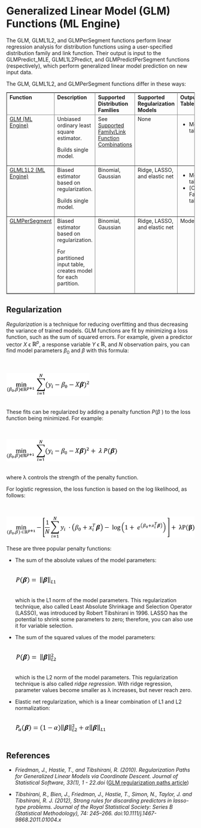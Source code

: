 <html><head></head><body id="wss1507134739235"><h1 class="title topictitle1" id="ariaid-title1">Generalized Linear Model (GLM) Functions (ML Engine)</h1><div class="body conbody"><div class="section" id="wss1507134739235__section_ntj_l24_xcb">
<p class="p">The <span>GLM, GLML1L2, and GLMPerSegment</span> functions perform linear regression analysis for distribution functions using a user-specified distribution family and link function. Their output is input to the <span>GLMPredict_MLE, GLML1L2Predict, and GLMPredictPerSegment</span> functions (respectively), which perform generalized linear model prediction on new input data.</p>
<p class="p">The <span>GLM, GLML1L2, and GLMPerSegment</span> functions differ in these ways:</p><div class="tablenoborder"><table cellpadding="4" cellspacing="0" summary="" id="wss1507134739235__table_N10133_N10013_N10010_N10001" class="table" frame="border" border="1" rules="all"><div class="caption"></div><colgroup span="1"><col style="width:20%" span="1"></col><col style="width:20%" span="1"></col><col style="width:20%" span="1"></col><col style="width:20%" span="1"></col><col style="width:20%" span="1"></col></colgroup><thead class="thead" style="text-align:left;"><tr class="row"><th class="entry cellrowborder" style="vertical-align:top;" id="d109505e37" rowspan="1" colspan="1">Function</th><th class="entry cellrowborder" style="vertical-align:top;" id="d109505e39" rowspan="1" colspan="1">Description</th><th class="entry cellrowborder" style="vertical-align:top;" id="d109505e41" rowspan="1" colspan="1">Supported Distribution Families</th><th class="entry cellrowborder" style="vertical-align:top;" id="d109505e43" rowspan="1" colspan="1">Supported Regularization Models</th><th class="entry cellrowborder" style="vertical-align:top;" id="d109505e45" rowspan="1" colspan="1">Output Tables</th></tr></thead><tbody class="tbody"><tr class="row"><td class="entry cellrowborder" style="vertical-align:top;" headers="d109505e37" rowspan="1" colspan="1"><a href="eej1558472403086.md#hrv1507149150084">GLM (ML Engine)</a></td><td class="entry cellrowborder" style="vertical-align:top;" headers="d109505e39" rowspan="1" colspan="1">Unbiased ordinary least square estimator.
<p class="p">Builds single model.</p></td><td class="entry cellrowborder" style="vertical-align:top;" headers="d109505e41" rowspan="1" colspan="1">See <a href="ewh1563913874279.md">Supported Family/Link Function Combinations</a></td><td class="entry cellrowborder" style="vertical-align:top;" headers="d109505e43" rowspan="1" colspan="1">None</td><td class="entry cellrowborder" style="vertical-align:top;" headers="d109505e45" rowspan="1" colspan="1">
<ul class="ul">
<li class="li">Model table</li></ul></td></tr><tr class="row"><td class="entry cellrowborder" style="vertical-align:top;" headers="d109505e37" rowspan="1" colspan="1"><a href="mxy1558472465230.md#fgw1518542561108">GLML1L2 (ML Engine)</a></td><td class="entry cellrowborder" style="vertical-align:top;" headers="d109505e39" rowspan="1" colspan="1">Biased estimator based on regularization.
<p class="p">Builds single model.</p></td><td class="entry cellrowborder" style="vertical-align:top;" headers="d109505e41" rowspan="1" colspan="1">Binomial, Gaussian</td><td class="entry cellrowborder" style="vertical-align:top;" headers="d109505e43" rowspan="1" colspan="1">Ridge, LASSO, and elastic net</td><td class="entry cellrowborder" style="vertical-align:top;" headers="d109505e45" rowspan="1" colspan="1">
<ul class="ul">
<li class="li">Model table</li>
<li class="li">[Optional] Factor table</li></ul></td></tr><tr class="row"><td class="entry cellrowborder" style="vertical-align:top;" headers="d109505e37" rowspan="1" colspan="1"><a href="vzk1572296570258.md">GLMPerSegment</a></td><td class="entry cellrowborder" style="vertical-align:top;" headers="d109505e39" rowspan="1" colspan="1">Biased estimator based on regularization.
<p class="p">For partitioned input table, creates model for each partition.</p></td><td class="entry cellrowborder" style="vertical-align:top;" headers="d109505e41" rowspan="1" colspan="1">Binomial, Gaussian</td><td class="entry cellrowborder" style="vertical-align:top;" headers="d109505e43" rowspan="1" colspan="1">Ridge, LASSO, and elastic net</td><td class="entry cellrowborder" style="vertical-align:top;" headers="d109505e45" rowspan="1" colspan="1">Model table</td></tr></tbody></table></div></div><div class="section" id="wss1507134739235__section_bh5_4sm_sbb">
<h2 class="title sectiontitle">Regularization</h2>
<p class="p"><dfn class="term">Regularization</dfn> is a technique for reducing overfitting and thus decreasing the variance of trained models. GLM functions are fit by minimizing a loss function, such as the sum of squared errors. For example, given a predictor vector <var class="keyword varname">X</var> ϵ <img class="image" id="wss1507134739235__image_bpr_xth_4z" src="gnf1492104149755.png"></img><span><sup><var class="keyword varname">p</var></sup></span>, a response variable <var class="keyword varname">Y</var> ϵ <img class="image" id="wss1507134739235__image_khk_15h_4z" src="gnf1492104149755.png"></img>, and <var class="keyword varname">N</var> observation pairs, you can find model parameters <var class="keyword varname">β</var><span><sub>0</sub></span> and <span><var class="keyword varname">β</var></span> with this formula:</p><div class="fig fignone" id="wss1507134739235__fig_mcd_gtl_nz"><div class="caption"></div><br clear="none"></br><img class="image" id="wss1507134739235__image_wrv_vtl_nz" src="hcd1491842531658.png" alt="Formula for finding model parameters β0 and β. Used by Machine Learning Engine generalized linear model functions."></img><br clear="none"></br></div>
<p class="p">These fits can be regularized by adding a penalty function <var class="keyword varname">P</var>(<var class="keyword varname">β</var> ) to the loss function being minimized. For example:</p><div class="fig fignone" id="wss1507134739235__fig_bgz_rrl_nz"><div class="caption"></div><br clear="none"></br><img class="image" id="wss1507134739235__image_npg_ytl_nz" src="vye1491842707665.png" alt="Formula that adds penalty to loss function being minimized. Used by Machine Learning Engine generalized linear model functions."></img><br clear="none"></br></div>
<p class="p">where λ controls the strength of the penalty function.</p>
<p class="p">For logistic regression, the loss function is based on the log likelihood, as follows:</p><div class="fig fignone" id="wss1507134739235__fig_pbj_pjr_mz"><div class="caption"></div><br clear="none"></br><img class="image" id="wss1507134739235__image_td1_qjr_mz" src="fua1491599905791.png" alt="Formula for loss function based on the log likelihood. Used by Machine Learning Engine generalized linear model functions."></img><br clear="none"></br></div><div class="p">These are three popular penalty functions:
<ul class="ul" id="wss1507134739235__ul_bz1_xl3_mz">
<li class="li">The sum of the absolute values of the model parameters:<div class="fig fignone" id="wss1507134739235__fig_ezz_srl_nz"><div class="caption"></div><br clear="none"></br><img class="image" id="wss1507134739235__image_e5n_15l_nz" src="dfr1491842751626.png" alt="Formula for penalty function. Equals sum of absolute values of model parameters. Used by Machine Learning Engine generalized linear model functions."></img><br clear="none"></br></div>
<p class="p">which is the L1 norm of the model parameters. This regularization technique, also called Least Absolute Shrinkage and Selection Operator (LASSO), was introduced by Robert Tibshirani in 1996. LASSO has the potential to shrink some parameters to zero; therefore, you can also use it for variable selection.</p></li>
<li class="li">The sum of the squared values of the model parameters:<div class="fig fignone" id="wss1507134739235__fig_yw2_trl_nz"><div class="caption"></div><br clear="none"></br><img class="image" id="wss1507134739235__image_akg_c5l_nz" src="iej1491842781828.png" alt="Formula for penalty function. Equals squared values of model parameters. Used by Machine Learning Engine generalized linear model functions."></img><br clear="none"></br></div>
<p class="p">which is the L2 norm of the model parameters. This regularization technique is also called <dfn class="term">ridge regression</dfn>. With ridge regression, parameter values become smaller as λ increases, but never reach zero.</p></li>
<li class="li">Elastic net regularization, which is a linear combination of L1 and L2 normalization:<div class="fig fignone" id="wss1507134739235__fig_j4l_trl_nz"><div class="caption"></div><br clear="none"></br><img class="image" id="wss1507134739235__image_g3n_d5l_nz" src="sox1491842814356.png" alt="Formula for penalty function elastic net regularization. Used by Machine Learning Engine generalized linear model functions."></img><br clear="none"></br></div></li></ul></div></div><div class="section" id="wss1507134739235__section_s2s_lk3_mz">
<h2 class="title sectiontitle">References</h2>
<ul class="ul" id="wss1507134739235__ul_zjj_km3_mz">
<li class="li">
<p class="p"><cite class="cite">Friedman, J., Hastie, T., and Tibshirani, R. (2010). Regularization Paths for Generalized Linear Models via Coordinate Descent. Journal of Statistical Software, 33(1), 1 - 22.doi</cite> (<a class="xref" href="http://dx.doi.org/10.18637/jss.v033.i01" target="_blank" title="" shape="rect">GLM regularization paths article</a>)</p></li>
<li class="li">
<p class="p"><cite class="cite">Tibshirani, R., Bien, J., Friedman, J., Hastie, T., Simon, N., Taylor, J. and Tibshirani, R. J. (2012), Strong rules for discarding predictors in lasso-type problems. Journal of the Royal Statistical Society: Series B (Statistical Methodology), 74: 245–266. doi:10.1111/j.1467-9868.2011.01004.x</cite></p></li></ul></div></div>

